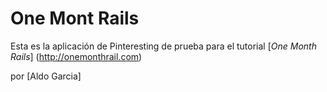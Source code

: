 # One Mont Rails

Esta es la aplicación de Pinteresting de prueba para el tutorial
[*One Month Rails*] (http://onemonthrail.com)

por [Aldo Garcia]